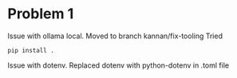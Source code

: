 # Problem 1
Issue with ollama local. Moved to branch kannan/fix-tooling
Tried
```
pip install .
```
Issue with dotenv. Replaced dotenv with python-dotenv in .toml file